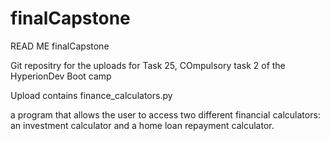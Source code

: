 # finalCapstone
READ ME
finalCapstone

Git repositry for the uploads for Task 25, COmpulsory task 2 of the HyperionDev Boot camp

Upload contains finance_calculators.py 

a program that allows the user to access two
different financial calculators: an investment calculator and a home loan
repayment calculator.

